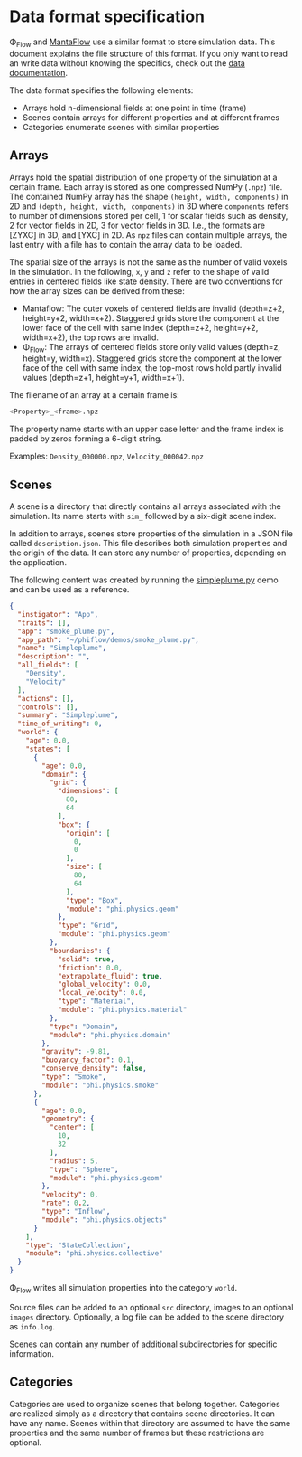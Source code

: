 # Data format specification

Φ<sub>Flow</sub> and [MantaFlow](http://mantaflow.com/) use a similar format to store simulation data.
This document explains the file structure of this format. If you only want to read an write data without knowing the specifics, check out the [data documentation](Reading_and_Writing_Data.md).

The data format specifies the following elements:

- Arrays hold n-dimensional fields at one point in time (frame)
- Scenes contain arrays for different properties and at different frames
- Categories enumerate scenes with similar properties

## Arrays

Arrays hold the spatial distribution of one property of the simulation at a certain frame.
Each array is stored as one compressed NumPy (`.npz`) file.
The contained NumPy array has the shape `(height, width, components)` in 2D and `(depth, height, width, components)` in 3D where `components` refers to number of dimensions stored per cell,
1 for scalar fields such as density,
2 for vector fields in 2D,
3 for vector fields in 3D.
I.e., the formats are [ZYXC] in 3D, and [YXC] in 2D. As `npz` files can contain multiple arrays, the last entry with a file has to contain the array data to be loaded.

The spatial size of the arrays is not the same as the number of valid voxels in the simulation.
In the following, `x`, `y` and `z` refer to the shape of valid entries in centered fields like state density.
There are two conventions for how the array sizes can be derived from these:

- Mantaflow: The outer voxels of centered fields are invalid (depth=z+2, height=y+2, width=x+2). Staggered grids store the component at the lower face of the cell with same index (depth=z+2, height=y+2, width=x+2), the top rows are invalid.
- Φ<sub>Flow</sub>: The arrays of centered fields store only valid values (depth=z, height=y, width=x). Staggered grids store the component at the lower face of the cell with same index, the top-most rows hold partly invalid values (depth=z+1, height=y+1, width=x+1).

The filename of an array at a certain frame is:

```bash
<Property>_<frame>.npz
```

The property name starts with an upper case letter and the frame index is padded by zeros forming a 6-digit string.

Examples: `Density_000000.npz`,  `Velocity_000042.npz`

## Scenes

A scene is a directory that directly contains all arrays associated with the simulation.
Its name starts with `sim_` followed by a six-digit scene index.

In addition to arrays, scenes store properties of the simulation in a JSON file called `description.json`.
This file describes both simulation properties and the origin of the data.
It can store any number of properties, depending on the application.

The following content was created by running the [simpleplume.py](../demos/smoke_plume.py) demo and can be used as a reference.

```json
{
  "instigator": "App",
  "traits": [],
  "app": "smoke_plume.py",
  "app_path": "~/phiflow/demos/smoke_plume.py",
  "name": "Simpleplume",
  "description": "",
  "all_fields": [
    "Density",
    "Velocity"
  ],
  "actions": [],
  "controls": [],
  "summary": "Simpleplume",
  "time_of_writing": 0,
  "world": {
    "age": 0.0,
    "states": [
      {
        "age": 0.0,
        "domain": {
          "grid": {
            "dimensions": [
              80,
              64
            ],
            "box": {
              "origin": [
                0,
                0
              ],
              "size": [
                80,
                64
              ],
              "type": "Box",
              "module": "phi.physics.geom"
            },
            "type": "Grid",
            "module": "phi.physics.geom"
          },
          "boundaries": {
            "solid": true,
            "friction": 0.0,
            "extrapolate_fluid": true,
            "global_velocity": 0.0,
            "local_velocity": 0.0,
            "type": "Material",
            "module": "phi.physics.material"
          },
          "type": "Domain",
          "module": "phi.physics.domain"
        },
        "gravity": -9.81,
        "buoyancy_factor": 0.1,
        "conserve_density": false,
        "type": "Smoke",
        "module": "phi.physics.smoke"
      },
      {
        "age": 0.0,
        "geometry": {
          "center": [
            10,
            32
          ],
          "radius": 5,
          "type": "Sphere",
          "module": "phi.physics.geom"
        },
        "velocity": 0,
        "rate": 0.2,
        "type": "Inflow",
        "module": "phi.physics.objects"
      }
    ],
    "type": "StateCollection",
    "module": "phi.physics.collective"
  }
}
```

Φ<sub>Flow</sub> writes all simulation properties into the category `world`.

Source files can be added to an optional `src` directory, images to an optional `images` directory.
Optionally, a log file can be added to the scene directory as `info.log`.

Scenes can contain any number of additional subdirectories for specific information.

## Categories

Categories are used to organize scenes that belong together. Categories are realized simply as a directory that contains scene directories. It can have any name.
Scenes within that directory are assumed to have the same properties and the same number of frames but these restrictions are optional.

